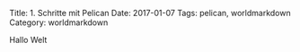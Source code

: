 Title: 1. Schritte mit Pelican
Date: 2017-01-07
Tags: pelican, worldmarkdown
Category: worldmarkdown

Hallo Welt